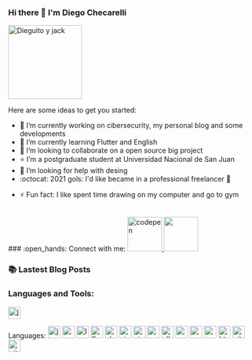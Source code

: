 ### Hi there 👋 I'm Diego Checarelli

<img 
aling="left"
alt="Dieguito y jack"
width="150px"
heigth="150px"
src="https://avatars1.githubusercontent.com/u/4382325?s=460&amp;u=3f3c599e19eba845d2e5c3cd42a074dd30b9d7a8&amp;v=4"
/>
<!--
**diegocheca/diegocheca** is a ✨ _special_ ✨ repository because its `README.md` (this file) appears on your GitHub profile.
-->
Here are some ideas to get you started:

- 🔭 I’m currently working on cibersecurity, my personal blog and some developments
- 🌱 I’m currently learning Flutter and English
- 👯 I’m looking to collaborate on a open source big project
- :star: I’m a postgraduate student at Universidad Nacional de San Juan
- 🤔 I’m looking for help with desing
- :octocat: 2021 gols: I'd like became in a professional freelancer :muscle: 
<!-- -- 💬 Ask me about ...
 📫 How to reach me: ... 
- 😄 Pronouns: ...-->
- ⚡ Fun fact: I like spent time drawing on my computer and go to gym
<br>
### :open_hands: Connect with me:
<a href="https://diegocheca.github.io/portfolio/">
<img 
aling="left"
alt="codepen"
width="70px"
heigth="70px"
src="https://upload.wikimedia.org/wikipedia/commons/c/c0/Feather-logos-codepen.svg"
/>
 </a>

<a href="https://diegocheca.github.io/portfolio/">
 <img 
 aling="personal-page"
 width="70px"
 heigth="70px"
 src="https://upload.wikimedia.org/wikipedia/commons/thumb/2/26/Logo_Sitio_Web.png/120px-Logo_Sitio_Web.png"
 />
</a>

<!--
website
twitter
youtube
instagram
likenedin
webdevplaylist
jsplaylist
cssplaylist
reactplaylist

hashnode
-->
<br>

### :books: Lastest Blog Posts

### Languages and Tools:
<a href="https://hashnode.com/@diegocheca">
<img 
aling="left"
alt="js"
width="25px"
heigth="25px"
src="https://cdn.hashnode.com/res/hashnode/image/upload/v1592752137870/scHk9tTaA.png?auto=compress"
/>
</a>





Languages:
<img 
aling="left"
alt="js"
width="25px"
heigth="25px"
src="https://upload.wikimedia.org/wikipedia/commons/thumb/9/99/Unofficial_JavaScript_logo_2.svg/245px-Unofficial_JavaScript_logo_2.svg.png"
/>
<img 
aling="left"
alt="vue"
width="25px"
heigth="25px"
src="https://www.dotcom-monitor.com/blog/wp-content/uploads/sites/3/2020/05/Vue-logo-1.png"
/>
<img 
aling="left"
alt="laravel"
width="25px"
heigth="25px"
src="https://upload.wikimedia.org/wikipedia/commons/thumb/9/9a/Laravel.svg/50px-Laravel.svg.png"
/>
<img 
aling="left"
alt="flutter"
width="25px"
heigth="25px"
src="https://cdn.worldvectorlogo.com/logos/flutter.svg"
/>
<img 
aling="left"
alt="ehtereum"
width="25px"
heigth="25px"
src="https://upload.wikimedia.org/wikipedia/commons/thumb/b/b7/ETHEREUM-YOUTUBE-PROFILE-PIC.png/170px-ETHEREUM-YOUTUBE-PROFILE-PIC.png"
/>
<img 
aling="left"
alt="visual-code"
width="25px"
heigth="25px"
src="https://upload.wikimedia.org/wikipedia/commons/thumb/9/9a/Visual_Studio_Code_1.35_icon.svg/64px-Visual_Studio_Code_1.35_icon.svg.png"
/>
<img 
aling="left"
alt="vim"
width="25px"
heigth="25px"
src="https://blastcoding.com/wp-content/uploads/2020/05/Vimlogo..png"
/>
<img 
aling="left"
alt="parrot"
width="25px"
heigth="25px"
src="https://upload.wikimedia.org/wikipedia/commons/thumb/4/45/Parrot_Logo.png/632px-Parrot_Logo.png"
/>
<img 
aling="left"
alt="elk"
width="25px"
heigth="25px"
src="https://raw.githubusercontent.com/blacktop/docker-elastic-stack/master/docs/img/el_stack_logo.png"
/>
<img 
aling="left"
alt="c++"
width="25px"
heigth="25px"
src="https://upload.wikimedia.org/wikipedia/commons/thumb/1/18/ISO_C%2B%2B_Logo.svg/200px-ISO_C%2B%2B_Logo.svg.png"
/>
<img 
aling="left"
alt="wazuh"
width="25px"
heigth="25px"
src="https://upload.wikimedia.org/wikipedia/commons/thumb/6/6c/Wazuh_blue.png/200px-Wazuh_blue.png"
/>
<img 
aling="left"
alt="mysql"
width="25px"
heigth="25px"
src="https://upload.wikimedia.org/wikipedia/en/thumb/6/62/MySQL.svg/136px-MySQL.svg.png"
/>
<img 
aling="left"
alt="html5"
width="25px"
heigth="25px"
src="https://upload.wikimedia.org/wikipedia/commons/thumb/6/61/HTML5_logo_and_wordmark.svg/250px-HTML5_logo_and_wordmark.svg.png"
/>
<img 
aling="left"
alt="git"
width="25px"
heigth="25px"
src="https://upload.wikimedia.org/wikipedia/commons/thumb/e/e0/Git-logo.svg/512px-Git-logo.svg.png"
/>
<img 
aling="left"
alt="github"
width="25px"
heigth="25px"
src="https://upload.wikimedia.org/wikipedia/commons/9/91/Octicons-mark-github.svg"
/>
